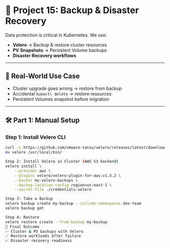 # 📘 Project 15: Backup & Disaster Recovery

Data protection is critical in Kubernetes. We use:

- **Velero** → Backup & restore cluster resources  
- **PV Snapshots** → Persistent Volume backups  
- **Disaster Recovery workflows**

---

## 🔹 Real-World Use Case

- Cluster upgrade goes wrong → restore from backup  
- Accidental `kubectl delete` → restore resources  
- Persistent Volumes snapshot before migration  

---

## 🛠️ Part 1: Manual Setup

### Step 1: Install Velero CLI
```bash
curl -L https://github.com/vmware-tanzu/velero/releases/latest/download/velero-linux-amd64.tar.gz | tar -xz
mv velero /usr/local/bin/

Step 2: Install Velero in Cluster (AWS S3 backend)
velero install \
    --provider aws \
    --plugins velero/velero-plugin-for-aws:v1.5.2 \
    --bucket my-velero-backups \
    --backup-location-config region=us-east-1 \
    --secret-file ./credentials-velero

Step 3: Take a Backup
velero backup create my-backup --include-namespaces dev-team
velero backup get

Step 4: Restore
velero restore create --from-backup my-backup
🎯 Final Outcome
✅ Cluster & PV backups with Velero
✅ Restore workloads after failure
✅ Disaster recovery readiness
